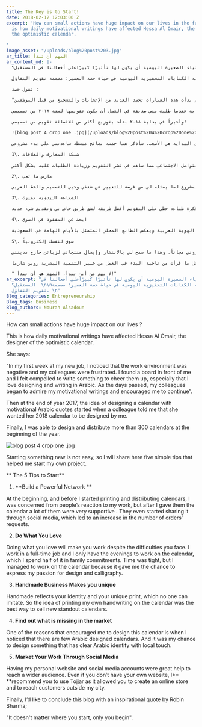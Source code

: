 ```yaml
---
title: The Key is to Start!
date: 2018-02-12 12:03:00 Z
excerpt: 'How can small actions have huge impact on our lives in the future? This
  is how daily motivational writings have affected Hessa Al Omair, the designer of
  the optimistic calendar.

'
image_asset: "/uploads/blog%20post%203.jpg"
ar_title: المهم أن تبدأ
ar_content_md: |-
  كيف للأشياء الصغيرة اليومية أن يكون لها تأثيرًا كبيرًاعلى أفعالنا في المستقبل؟

  هذا ما فعلته الكتابات التحفيزية اليومية في حياة حصة العمير؛ مصممة تقويم التفاؤل.

  تقول حصة :

  "في أول أسبوع لي في عملي الجديد، كان الجو العام من حولي محاطًا بالسلبية وكنت أشعر بأن الموظفين محبطين. ووجدت السبورة أمامي مغرية لكتابة عبارات تحفيزية، خاصة بأني هاوية للطباعة وكتابة المخطوطات. مع الأيام بدأت هذه العبارات تحصد العديد من الإعجابات والتشجيع من قبل الموظفين".

  على نهاية سنة ٢٠١٧، بدأت فكرة تصميم تقويم بعبارات عربية تحفيزية ومساحة للكتابة عندما طلبت مني صديقة في العمل أن يكون تقويمها لسنة ٢٠١٨ من تصميمي.

  وأخيراً في بداية ٢٠١٨ بدأت بتوزيع أكثر من ثلاثمائة تقويم من تصميمي!

  ![blog post 4 crop one .jpg](/uploads/blog%20post%204%20crop%20one%20.jpg)

  ولأن البداية هي الأصعب، سأذكر هنا خمسة نصائح مبسطة ساعدتني على بدء مشروعي:

  1\. شبكة المعارف والعلاقات

  كنت في بداية الأمر وقبل الطباعة والتوزيع قلقة من ردود أفعال الناس ومدى تقبلهم لهذا النمط من المطبوعات، ولكن الكثير من معارفي كانوا داعمين لي بعد أن أهديتهم التقويم، وكانوا يعبرون عن إعجابهم عن طريق نشرها في قنوات التواصل الاجتماعي مما ساهم في نشر التقويم وزيادة الطلبات عليه بشكل أكثر.

  2\. مارس ما تحب

  ممارسة ما تحب يذلل الصعوبات أمامك. فعلى سبيل المثال، أنا أعمل بوظيفة دوام كامل والوقت المتاح لي للعمل على التقويم كان فترة المساء فقط والتي أقضي نصفها في التزامات عائلية. الوقت كان ضيق ولكنني أوجدت وقتًا لهذا المشروع لما يمثله لي من فرصة للتعبير عن شغفي وحبي للتصميم والخط العربي.

  3\. الصناعة اليدوية تميزك

  تمتاز الصناعة اليدوية بسحر خاص، لأنها تعكس هويتك ومهارتك ولا يستطيع أي شخص تطبيق العمل نفسه. لذا كانت فكرة طباعة خطي على التقويم أفضل طريقة لشق طريق خاص بي وتقديم شيء جديد.

  4\. ابحث عن المفقود في السوق

  من الأسباب اللي شجعتني على تصميم هذا التقويم هو أني وجدت ندرة في السوق في التصاميم الخاصة بالخط العربي. ووجدتها فرصة لتصميم تقويم يمثل الهوية العربية ويعكس الطابع المحلي المتمثل بالأيام الهامة في السعودية.

  5\. سوق لنفسك إلكترونياً

  وجود موقع شخصي وحساب تواصل اجتماعي لعرض أعمالي ساعد على نشر التقاويم وكسب قاعدة جماهير بشكل أوسع. وحتى في حال عدم وجود موقع خاص بك لبيع منتجاتك، أنصح بتجربة موقع تجّار لأنه يسمح لك بفتح متجر إلكتروني مجاناً. وهذا ما سمح لي بالانتشار وإيصال منتجاتي لزبائن خارج مدينتي.

  أخيرا أختم المدونة بأفضل ما قرأت من ناحية البدء في العمل من خبير التنمية البشرية روبن شارما :

  " لا يهم من أين تبدأ، المهم هو أن تبدأ!"
ar_excerpt: "كيف للأشياء الصغيرة اليومية أن يكون لها تأثيرًا كبيرًاعلى أفعالنا في
  المستقبل؟  \n\nهذا ما فعلته الكتابات التحفيزية اليومية في حياة حصة العمير؛ مصممة
  تقويم التفاؤل. \n"
Blog_categories: Entrepreneurship
Blog_tags: Business
Blog_authors: Nourah Alsadoun
---
```


How can small actions have huge impact on our lives ? 

This is how daily motivational writings have affected Hessa Al Omair, the designer of the optimistic calendar.

She says:

"In my first week at my new job, I noticed that the work environment was negative and my colleagues were frustrated. I found a board in front of me and I felt compelled to write something to cheer them up, especially that I love designing and writing in Arabic. As the days passed, my colleagues began to admire my motivational writings and encouraged me to continue”.

Then at the end of year 2017, the idea of designing a calendar with motivational Arabic quotes started when a colleague told me that she wanted her 2018 calendar to be designed by me. 

Finally, I was able to design and distribute more than 300 calendars at the beginning of the year.

![blog post 4 crop one .jpg](/uploads/blog%20post%204%20crop%20one%20.jpg)

Starting something new is not easy, so I will share here five simple tips that helped me start my own project.

**                                                                          The 5 Tips to Start**

1. **Build a Powerful Network **

At the beginning, and before I started printing and distributing calendars, I was concerned from people’s reaction to my work, but after I gave them the calendar a lot of them were very supportive . They even started sharing it through social media, which led to an increase in the number of orders’ requests.

2. **Do What You Love**

Doing what you love will make you work despite the difficulties you face. I work in a full-time job and I only have the evenings to work on the calendar, which I spend half of it in family commitments. Time was tight, but I managed to work on the calendar because it gave me the chance to express my passion for design and calligraphy.

3. **Handmade Business Makes you unique**

Handmade reflects your identity and your unique print, which no one can imitate. So the idea of printing my own handwriting on the calendar was the best way to sell new standout calendars.

4. **Find out what is missing in the market**

One of the reasons that encouraged me to design this calendar is when I noticed that there are few Arabic designed calendars. And it was my chance to design something that has clear Arabic identity with local touch.

5. **Market Your Work Through Social Media**

Having my personal website and social media accounts were great help to reach a wider audience. Even if you don’t have your own website, I** **recommend you to use Tojjar as it allowed you to create an online store and to reach customers outside my city.

Finally, I’d like to conclude this blog with an inspirational quote by Robin Sharma;

"It doesn't matter where you start, only you begin".